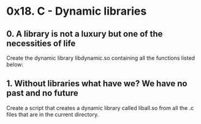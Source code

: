# 0x18. C - Dynamic libraries
## 0. A library is not a luxury but one of the necessities of life
Create the dynamic library libdynamic.so containing all the functions listed below:
## 1. Without libraries what have we? We have no past and no future
Create a script that creates a dynamic library called liball.so from all the .c files that are in the current directory.
